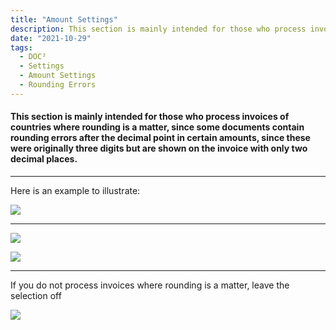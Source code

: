 ```yaml
---
title: "Amount Settings"
description: This section is mainly intended for those who process invoices of countries where rounding is a matter, since some documents contain rounding errors after the decimal point in certain amounts, since these were originally three digits but are shown on the invoice with only two decimal places.
date: "2021-10-29"
tags:
  - DOC²
  - Settings
  - Amount Settings
  - Rounding Errors
---
```


#### This section is mainly intended for those who process invoices of countries where rounding is a matter, since some documents contain rounding errors after the decimal point in certain amounts, since these were originally three digits but are shown on the invoice with only two decimal places.

* * *

Here is an example to illustrate:

![](/_images/doc2/Settings_Amount_2.png)

* * *

![](/_images/doc2/Settings_Amount_1.png)



![](/_images/doc2/Settings_Amount_3.png)

* * *

If you do not process invoices where rounding is a matter, leave the selection off

![](/_images/doc2/Settings_Amount_4.png)
